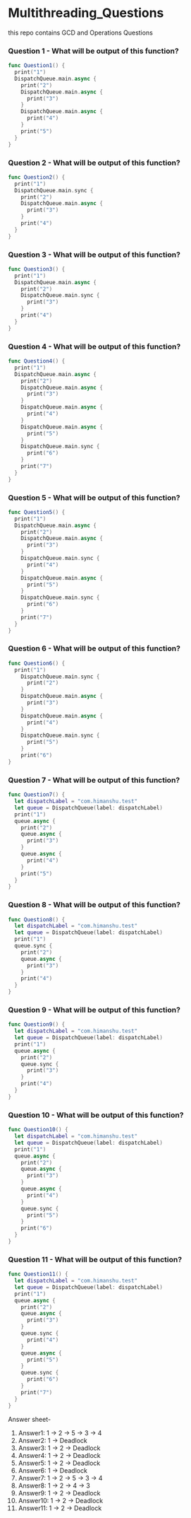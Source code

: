 # Multithreading_Questions
this repo contains GCD and Operations Questions

### Question 1 - What will be output of this function?
```swift
func Question1() {
  print("1")
  DispatchQueue.main.async {
    print("2")
    DispatchQueue.main.async {
      print("3")
    }
    DispatchQueue.main.async {
      print("4")
    }
    print("5")
  }
}
```

### Question 2 - What will be output of this function?
```swift
func Question2() {
  print("1")
  DispatchQueue.main.sync {
    print("2")
    DispatchQueue.main.async {
      print("3")
    }
    print("4")
  }
}
```

### Question 3 - What will be output of this function?
```swift
func Question3() {
  print("1")
  DispatchQueue.main.async {
    print("2")
    DispatchQueue.main.sync {
      print("3")
    }
    print("4")
  }
}
```

### Question 4 - What will be output of this function?
```swift
func Question4() {
  print("1")
  DispatchQueue.main.async {
    print("2")
    DispatchQueue.main.async {
      print("3")
    }
    DispatchQueue.main.async {
      print("4")
    }
    DispatchQueue.main.async {
      print("5")
    }
    DispatchQueue.main.sync {
      print("6")
    }
    print("7")
  }
}
```

### Question 5 - What will be output of this function?
```swift
func Question5() {
  print("1")
  DispatchQueue.main.async {
    print("2")
    DispatchQueue.main.async {
      print("3")
    }
    DispatchQueue.main.sync {
      print("4")
    }
    DispatchQueue.main.async {
      print("5")
    }
    DispatchQueue.main.sync {
      print("6")
    }
    print("7")
  }
}
```

### Question 6 - What will be output of this function?
```swift
func Question6() {
  print("1")
    DispatchQueue.main.sync {
      print("2")
    }
    DispatchQueue.main.async {
      print("3")
    }
    DispatchQueue.main.async {
      print("4")
    }
    DispatchQueue.main.sync {
      print("5")
    }
    print("6")
}
```

### Question 7 - What will be output of this function?
```swift
func Question7() {
  let dispatchLabel = "com.himanshu.test"
  let queue = DispatchQueue(label: dispatchLabel)
  print("1")
  queue.async {
    print("2")
    queue.async {
      print("3")
    }
    queue.async {
      print("4")
    }
    print("5")
  }
}
```

### Question 8 - What will be output of this function?
```swift
func Question8() {
  let dispatchLabel = "com.himanshu.test"
  let queue = DispatchQueue(label: dispatchLabel)
  print("1")
  queue.sync {
    print("2")
    queue.async {
      print("3")
    }
    print("4")
  }
}
```

### Question 9 - What will be output of this function?
```swift
func Question9() {
  let dispatchLabel = "com.himanshu.test"
  let queue = DispatchQueue(label: dispatchLabel)
  print("1")
  queue.async {
    print("2")
    queue.sync {
      print("3")
    }
    print("4")
  }
}
```

### Question 10 - What will be output of this function?
```swift
func Question10() {
  let dispatchLabel = "com.himanshu.test"
  let queue = DispatchQueue(label: dispatchLabel)
  print("1")
  queue.async {
    print("2")
    queue.async {
      print("3")
    }
    queue.async {
      print("4")
    }
    queue.sync {
      print("5")
    }
    print("6")
  }
}
```

### Question 11 - What will be output of this function?
```swift
func Question11() {
  let dispatchLabel = "com.himanshu.test"
  let queue = DispatchQueue(label: dispatchLabel)
  print("1")
  queue.async {
    print("2")
    queue.async {
      print("3")
    }
    queue.sync {
      print("4")
    }
    queue.async {
      print("5")
    }
    queue.sync {
      print("6")
    }
    print("7")
  }
}
```

Answer sheet-
1. Answer1: 1 -> 2 -> 5 -> 3 -> 4
2. Answer2: 1 -> Deadlock
3. Answer3: 1 -> 2 -> Deadlock
4. Answer4: 1 -> 2 -> Deadlock
5. Answer5: 1 -> 2 -> Deadlock
6. Answer6: 1 -> Deadlock
7. Answer7: 1 -> 2 -> 5 -> 3 -> 4
8. Answer8: 1 -> 2 -> 4 -> 3
9. Answer9: 1 -> 2 -> Deadlock
10. Answer10: 1 -> 2 -> Deadlock
11. Answer11: 1 -> 2 -> Deadlock
